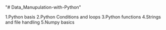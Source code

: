 "# Data_Manupulation-with-Python" 

1.Python basis 
2.Python Conditions and loops
3.Python functions
4.Strings and file handling
5.Numpy basics 